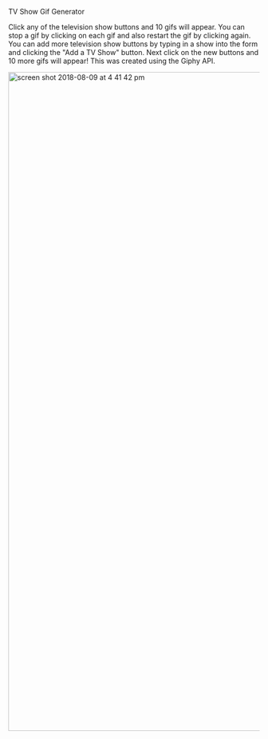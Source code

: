 TV Show Gif Generator

Click any of the television show buttons and 10 gifs will appear. You can stop a gif by clicking on each gif and also restart the gif by clicking again.
You can add more television show buttons by typing in a show into the form and clicking the "Add a TV Show" button. Next click on the new buttons and 10 more gifs will appear! This was created using the Giphy API.

<img width="1321" alt="screen shot 2018-08-09 at 4 41 42 pm" src="https://user-images.githubusercontent.com/40393934/43925099-5577216a-9bf4-11e8-9d83-11f269590124.png">
